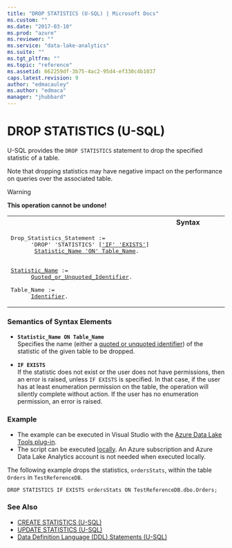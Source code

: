 ```yaml
---
title: "DROP STATISTICS (U-SQL) | Microsoft Docs"
ms.custom: ""
ms.date: "2017-03-10"
ms.prod: "azure"
ms.reviewer: ""
ms.service: "data-lake-analytics"
ms.suite: ""
ms.tgt_pltfrm: ""
ms.topic: "reference"
ms.assetid: 662259df-3b75-4ac2-95d4-ef330c4b1037
caps.latest.revision: 9
author: "edmacauley"
ms.author: "edmaca"
manager: "jhubbard"
---
```

# DROP STATISTICS (U-SQL)
U-SQL provides the `DROP STATISTICS` statement to drop the specified statistic of a table.  
  
Note that dropping statistics may have negative impact on the performance on queries over the associated table.  
  
> [!WARNING]
> **This operation cannot be undone!**

<table><th>Syntax</th><tr><td><pre>
Drop_Statistics_Statement :=                                                                             
      'DROP' 'STATISTICS' [<a href="#IE">'IF' 'EXISTS'</a>]  
       <a href="#stat_name_tbl">Statistic_Name 'ON' Table_Name</a>.<br /><br /> 
<a href="#stat_name_tbl">Statistic_Name</a> := 
      <a href="u-sql-identifiers.md">Quoted_or_Unquoted_Identifier</a>.<br />   
Table_Name := 
      <a href="u-sql-identifiers.md">Identifier</a>. 
</pre></td></tr></table>

### Semantics of Syntax Elements    
-   <a name="stat_name_tbl"></a>**`Statistic_Name ON Table_Name`**  
    Specifies the name (either a [quoted or unquoted identifier](../USQL/u-sql-identifiers.md)) of the statistic of the given table to be dropped.  
  
-   <a name="IE"></a>**`IF EXISTS`**  
    If the statistic does not exist or the user does not have permissions, then an error is raised, unless `IF EXISTS` is specified. In that case, if the user has at least enumeration permission on the table, the operation will silently complete without action. If the user has no enumeration permission, an error is raised.  
  
### Example    
- The example can be executed in Visual Studio with the [Azure Data Lake Tools plug-in](https://www.microsoft.com/download/details.aspx?id=49504).  
- The script can be executed [locally](https://docs.microsoft.com/azure/data-lake-analytics/data-lake-analytics-data-lake-tools-get-started#run-u-sql-locally).  An Azure subscription and Azure Data Lake Analytics account is not needed when executed locally.

The following example drops the statistics, `ordersStats`, within the table `Orders` in `TestReferenceDB`.  
```
DROP STATISTICS IF EXISTS ordersStats ON TestReferenceDB.dbo.Orders;   
```
  
### See Also
-  [CREATE STATISTICS (U-SQL)](../USQL/create-statistics-u-sql.md)
-  [UPDATE STATISTICS (U-SQL)](../USQL/update-statistics-u-sql.md)
- [Data Definition Language (DDL) Statements (U-SQL)](../USQL/data-definition-language-ddl-statements-u-sql.md)  
